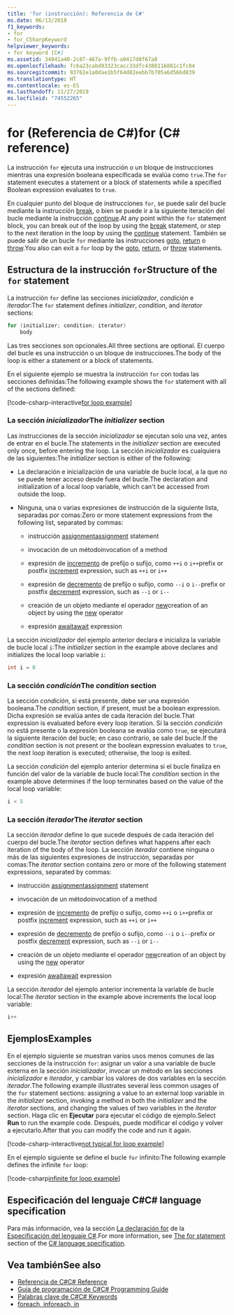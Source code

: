 ```yaml
---
title: 'for (instrucción): Referencia de C#'
ms.date: 06/13/2018
f1_keywords:
- for
- for_CSharpKeyword
helpviewer_keywords:
- for keyword [C#]
ms.assetid: 34041a40-2c87-467a-9ffb-a0417d8f67a8
ms.openlocfilehash: fc6a23cabd93323cacc33dfc4388116881c1fc84
ms.sourcegitcommit: 93762e1a0dae1b5f64d82eebb7b705a6d566d839
ms.translationtype: HT
ms.contentlocale: es-ES
ms.lasthandoff: 11/27/2019
ms.locfileid: "74552265"
---
```

# <a name="for-c-reference"></a><span data-ttu-id="5269f-102">for (Referencia de C#)</span><span class="sxs-lookup"><span data-stu-id="5269f-102">for (C# reference)</span></span>

<span data-ttu-id="5269f-103">La instrucción `for` ejecuta una instrucción o un bloque de instrucciones mientras una expresión booleana especificada se evalúa como `true`.</span><span class="sxs-lookup"><span data-stu-id="5269f-103">The `for` statement executes a statement or a block of statements while a specified Boolean expression evaluates to `true`.</span></span>

<span data-ttu-id="5269f-104">En cualquier punto del bloque de instrucciones `for`, se puede salir del bucle mediante la instrucción [break](break.md), o bien se puede ir a la siguiente iteración del bucle mediante la instrucción [continue](continue.md).</span><span class="sxs-lookup"><span data-stu-id="5269f-104">At any point within the `for` statement block, you can break out of the loop by using the [break](break.md) statement, or step to the next iteration in the loop by using the [continue](continue.md) statement.</span></span> <span data-ttu-id="5269f-105">También se puede salir de un bucle `for` mediante las instrucciones [goto](goto.md), [return](return.md) o [throw](throw.md).</span><span class="sxs-lookup"><span data-stu-id="5269f-105">You also can exit a `for` loop by the [goto](goto.md), [return](return.md), or [throw](throw.md) statements.</span></span>

## <a name="structure-of-the-for-statement"></a><span data-ttu-id="5269f-106">Estructura de la instrucción `for`</span><span class="sxs-lookup"><span data-stu-id="5269f-106">Structure of the `for` statement</span></span>

<span data-ttu-id="5269f-107">La instrucción `for` define las secciones *inicializador*, *condición* e *iterador*:</span><span class="sxs-lookup"><span data-stu-id="5269f-107">The `for` statement defines *initializer*, *condition*, and *iterator* sections:</span></span>

```csharp
for (initializer; condition; iterator)
    body
```

<span data-ttu-id="5269f-108">Las tres secciones son opcionales.</span><span class="sxs-lookup"><span data-stu-id="5269f-108">All three sections are optional.</span></span> <span data-ttu-id="5269f-109">El cuerpo del bucle es una instrucción o un bloque de instrucciones.</span><span class="sxs-lookup"><span data-stu-id="5269f-109">The body of the loop is either a statement or a block of statements.</span></span>

<span data-ttu-id="5269f-110">En el siguiente ejemplo se muestra la instrucción `for` con todas las secciones definidas:</span><span class="sxs-lookup"><span data-stu-id="5269f-110">The following example shows the `for` statement with all of the sections defined:</span></span>

[!code-csharp-interactive[for loop example](~/samples/snippets/csharp/keywords/IterationKeywordsExamples.cs#5)]

### <a name="the-initializer-section"></a><span data-ttu-id="5269f-111">La sección *inicializador*</span><span class="sxs-lookup"><span data-stu-id="5269f-111">The *initializer* section</span></span>

<span data-ttu-id="5269f-112">Las instrucciones de la sección *inicializador* se ejecutan solo una vez, antes de entrar en el bucle.</span><span class="sxs-lookup"><span data-stu-id="5269f-112">The statements in the *initializer* section are executed only once, before entering the loop.</span></span> <span data-ttu-id="5269f-113">La sección *inicializador* es cualquiera de las siguientes:</span><span class="sxs-lookup"><span data-stu-id="5269f-113">The *initializer* section is either of the following:</span></span>

- <span data-ttu-id="5269f-114">La declaración e inicialización de una variable de bucle local, a la que no se puede tener acceso desde fuera del bucle.</span><span class="sxs-lookup"><span data-stu-id="5269f-114">The declaration and initialization of a local loop variable, which can't be accessed from outside the loop.</span></span>

- <span data-ttu-id="5269f-115">Ninguna, una o varias expresiones de instrucción de la siguiente lista, separadas por comas:</span><span class="sxs-lookup"><span data-stu-id="5269f-115">Zero or more statement expressions from the following list, separated by commas:</span></span>

  - <span data-ttu-id="5269f-116">instrucción [assignment](../operators/assignment-operator.md)</span><span class="sxs-lookup"><span data-stu-id="5269f-116">[assignment](../operators/assignment-operator.md) statement</span></span>

  - <span data-ttu-id="5269f-117">invocación de un método</span><span class="sxs-lookup"><span data-stu-id="5269f-117">invocation of a method</span></span>

  - <span data-ttu-id="5269f-118">expresión de [incremento](../operators/arithmetic-operators.md#increment-operator-) de prefijo o sufijo, como `++i` o `i++`</span><span class="sxs-lookup"><span data-stu-id="5269f-118">prefix or postfix [increment](../operators/arithmetic-operators.md#increment-operator-) expression, such as `++i` or `i++`</span></span>

  - <span data-ttu-id="5269f-119">expresión de [decremento](../operators/arithmetic-operators.md#decrement-operator---) de prefijo o sufijo, como `--i` o `i--`</span><span class="sxs-lookup"><span data-stu-id="5269f-119">prefix or postfix [decrement](../operators/arithmetic-operators.md#decrement-operator---) expression, such as `--i` or `i--`</span></span>

  - <span data-ttu-id="5269f-120">creación de un objeto mediante el operador [new](../operators/new-operator.md)</span><span class="sxs-lookup"><span data-stu-id="5269f-120">creation of an object by using the [new](../operators/new-operator.md) operator</span></span>

  - <span data-ttu-id="5269f-121">expresión [await](../operators/await.md)</span><span class="sxs-lookup"><span data-stu-id="5269f-121">[await](../operators/await.md) expression</span></span>

<span data-ttu-id="5269f-122">La sección *inicializador* del ejemplo anterior declara e inicializa la variable de bucle local `i`:</span><span class="sxs-lookup"><span data-stu-id="5269f-122">The *initializer* section in the example above declares and initializes the local loop variable `i`:</span></span>

```csharp
int i = 0
```

### <a name="the-condition-section"></a><span data-ttu-id="5269f-123">La sección *condición*</span><span class="sxs-lookup"><span data-stu-id="5269f-123">The *condition* section</span></span>

<span data-ttu-id="5269f-124">La sección *condición*, si está presente, debe ser una expresión booleana.</span><span class="sxs-lookup"><span data-stu-id="5269f-124">The *condition* section, if present, must be a boolean expression.</span></span> <span data-ttu-id="5269f-125">Dicha expresión se evalúa antes de cada iteración del bucle.</span><span class="sxs-lookup"><span data-stu-id="5269f-125">That expression is evaluated before every loop iteration.</span></span> <span data-ttu-id="5269f-126">Si la sección *condición* no está presente o la expresión booleana se evalúa como `true`, se ejecutará la siguiente iteración del bucle; en caso contrario, se sale del bucle.</span><span class="sxs-lookup"><span data-stu-id="5269f-126">If the *condition* section is not present or the boolean expression evaluates to `true`, the next loop iteration is executed; otherwise, the loop is exited.</span></span>

<span data-ttu-id="5269f-127">La sección *condición* del ejemplo anterior determina si el bucle finaliza en función del valor de la variable de bucle local:</span><span class="sxs-lookup"><span data-stu-id="5269f-127">The *condition* section in the example above determines if the loop terminates based on the value of the local loop variable:</span></span>

```csharp
i < 5
```

### <a name="the-iterator-section"></a><span data-ttu-id="5269f-128">La sección *iterador*</span><span class="sxs-lookup"><span data-stu-id="5269f-128">The *iterator* section</span></span>

<span data-ttu-id="5269f-129">La sección *iterador* define lo que sucede después de cada iteración del cuerpo del bucle.</span><span class="sxs-lookup"><span data-stu-id="5269f-129">The *iterator* section defines what happens after each iteration of the body of the loop.</span></span> <span data-ttu-id="5269f-130">La sección *iterador* contiene ninguna o más de las siguientes expresiones de instrucción, separadas por comas:</span><span class="sxs-lookup"><span data-stu-id="5269f-130">The *iterator* section contains zero or more of the following statement expressions, separated by commas:</span></span>

- <span data-ttu-id="5269f-131">instrucción [assignment](../operators/assignment-operator.md)</span><span class="sxs-lookup"><span data-stu-id="5269f-131">[assignment](../operators/assignment-operator.md) statement</span></span>

- <span data-ttu-id="5269f-132">invocación de un método</span><span class="sxs-lookup"><span data-stu-id="5269f-132">invocation of a method</span></span>

- <span data-ttu-id="5269f-133">expresión de [incremento](../operators/arithmetic-operators.md#increment-operator-) de prefijo o sufijo, como `++i` o `i++`</span><span class="sxs-lookup"><span data-stu-id="5269f-133">prefix or postfix [increment](../operators/arithmetic-operators.md#increment-operator-) expression, such as `++i` or `i++`</span></span>

- <span data-ttu-id="5269f-134">expresión de [decremento](../operators/arithmetic-operators.md#decrement-operator---) de prefijo o sufijo, como `--i` o `i--`</span><span class="sxs-lookup"><span data-stu-id="5269f-134">prefix or postfix [decrement](../operators/arithmetic-operators.md#decrement-operator---) expression, such as `--i` or `i--`</span></span>

- <span data-ttu-id="5269f-135">creación de un objeto mediante el operador [new](../operators/new-operator.md)</span><span class="sxs-lookup"><span data-stu-id="5269f-135">creation of an object by using the [new](../operators/new-operator.md) operator</span></span>

- <span data-ttu-id="5269f-136">expresión [await](../operators/await.md)</span><span class="sxs-lookup"><span data-stu-id="5269f-136">[await](../operators/await.md) expression</span></span>

<span data-ttu-id="5269f-137">La sección *iterador* del ejemplo anterior incrementa la variable de bucle local:</span><span class="sxs-lookup"><span data-stu-id="5269f-137">The *iterator* section in the example above increments the local loop variable:</span></span>

```csharp
i++
```

## <a name="examples"></a><span data-ttu-id="5269f-138">Ejemplos</span><span class="sxs-lookup"><span data-stu-id="5269f-138">Examples</span></span>

<span data-ttu-id="5269f-139">En el ejemplo siguiente se muestran varios usos menos comunes de las secciones de la instrucción `for`: asignar un valor a una variable de bucle externa en la sección *inicializador*, invocar un método en las secciones *inicializador* e *iterador*, y cambiar los valores de dos variables en la sección *iterador*.</span><span class="sxs-lookup"><span data-stu-id="5269f-139">The following example illustrates several less common usages of the `for` statement sections: assigning a value to an external loop variable in the *initializer* section, invoking a method in both the *initializer* and the *iterator* sections, and changing the values of two variables in the *iterator* section.</span></span> <span data-ttu-id="5269f-140">Haga clic en **Ejecutar** para ejecutar el código de ejemplo.</span><span class="sxs-lookup"><span data-stu-id="5269f-140">Select **Run** to run the example code.</span></span> <span data-ttu-id="5269f-141">Después, puede modificar el código y volver a ejecutarlo.</span><span class="sxs-lookup"><span data-stu-id="5269f-141">After that you can modify the code and run it again.</span></span>

[!code-csharp-interactive[not typical for loop example](~/samples/snippets/csharp/keywords/IterationKeywordsExamples.cs#6)]

<span data-ttu-id="5269f-142">En el ejemplo siguiente se define el bucle `for` infinito:</span><span class="sxs-lookup"><span data-stu-id="5269f-142">The following example defines the infinite `for` loop:</span></span>

[!code-csharp[infinite for loop example](~/samples/snippets/csharp/keywords/IterationKeywordsExamples.cs#7)]

## <a name="c-language-specification"></a><span data-ttu-id="5269f-143">Especificación del lenguaje C#</span><span class="sxs-lookup"><span data-stu-id="5269f-143">C# language specification</span></span>

<span data-ttu-id="5269f-144">Para más información, vea la sección [La declaración for](~/_csharplang/spec/statements.md#the-for-statement) de la [Especificación del lenguaje C#](/dotnet/csharp/language-reference/language-specification/introduction).</span><span class="sxs-lookup"><span data-stu-id="5269f-144">For more information, see [The for statement](~/_csharplang/spec/statements.md#the-for-statement) section of the [C# language specification](/dotnet/csharp/language-reference/language-specification/introduction).</span></span>

## <a name="see-also"></a><span data-ttu-id="5269f-145">Vea también</span><span class="sxs-lookup"><span data-stu-id="5269f-145">See also</span></span>

- [<span data-ttu-id="5269f-146">Referencia de C#</span><span class="sxs-lookup"><span data-stu-id="5269f-146">C# Reference</span></span>](../index.md)
- [<span data-ttu-id="5269f-147">Guía de programación de C#</span><span class="sxs-lookup"><span data-stu-id="5269f-147">C# Programming Guide</span></span>](../../programming-guide/index.md)
- [<span data-ttu-id="5269f-148">Palabras clave de C#</span><span class="sxs-lookup"><span data-stu-id="5269f-148">C# Keywords</span></span>](index.md)
- [<span data-ttu-id="5269f-149">foreach, in</span><span class="sxs-lookup"><span data-stu-id="5269f-149">foreach, in</span></span>](foreach-in.md)
